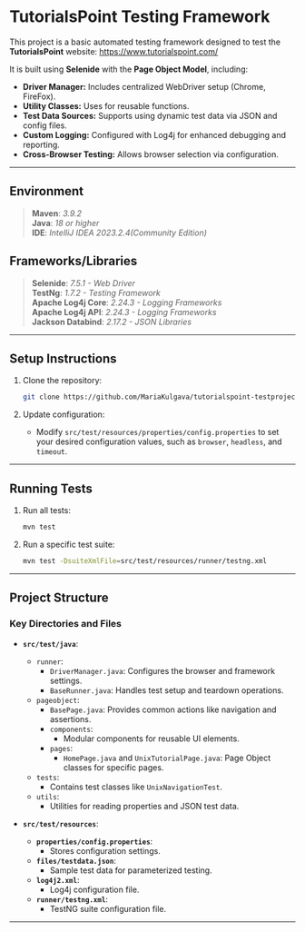 # TutorialsPoint Testing Framework

This project is a basic automated testing framework designed to test the **TutorialsPoint** website: https://www.tutorialspoint.com/


It is built using **Selenide** with the **Page Object Model**, including:

- **Driver Manager:** Includes centralized WebDriver setup (Chrome, FireFox).
- **Utility Classes:** Uses for reusable functions.
- **Test Data Sources:** Supports using dynamic test data via JSON and config files.
- **Custom Logging:** Configured with Log4j for enhanced debugging and reporting.
- **Cross-Browser Testing:** Allows browser selection via configuration.

---

## **Environment**
> **Maven**: <em>3.9.2</em><br/>
> **Java**: <em>18 or higher</em><br/>
> **IDE**: <em>IntelliJ IDEA 2023.2.4(Community Edition)</em><br/>

## **Frameworks/Libraries**
> **Selenide**: <em>7.5.1 - Web Driver</em><br/>
> **TestNg**: <em>1.7.2 - Testing Framework</em><br/>
> **Apache Log4j Core**: <em>2.24.3 - Logging Frameworks</em><br/>
> **Apache Log4j API**: <em>2.24.3 - Logging Frameworks</em><br/>
> **Jackson Databind**: <em>2.17.2 - JSON Libraries</em><br/>

---

## Setup Instructions

1. Clone the repository:

   ```bash
   git clone https://github.com/MariaKulgava/tutorialspoint-testproject.git
   ```

2. Update configuration:
    - Modify `src/test/resources/properties/config.properties` to set your desired configuration values, such as `browser`, `headless`, and `timeout`.

---

## Running Tests

1. Run all tests:

   ```bash
   mvn test
   ```

2. Run a specific test suite:

   ```bash
   mvn test -DsuiteXmlFile=src/test/resources/runner/testng.xml
   ```

---

## Project Structure

### **Key Directories and Files**

- **`src/test/java`**:
   - `runner`:
      - `DriverManager.java`: Configures the browser and framework settings.
      - `BaseRunner.java`: Handles test setup and teardown operations.
   - `pageobject`:
      - `BasePage.java`: Provides common actions like navigation and assertions.
      - `components`:
         - Modular components for reusable UI elements.
      - `pages`:
         - `HomePage.java` and `UnixTutorialPage.java`: Page Object classes for specific pages.
   - `tests`:
      - Contains test classes like `UnixNavigationTest`.
   - `utils`:
      - Utilities for reading properties and JSON test data.

- **`src/test/resources`**:
   - **`properties/config.properties`**:
      - Stores configuration settings.
   - **`files/testdata.json`**:
      - Sample test data for parameterized testing.
   - **`log4j2.xml`**:
      - Log4j configuration file.
   - **`runner/testng.xml`**:
      - TestNG suite configuration file.

---
